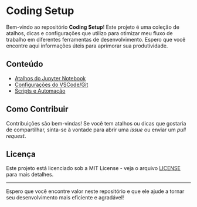 # Coding Setup

Bem-vindo ao repositório **Coding Setup**! Este projeto é uma coleção de atalhos, dicas e configurações que utilizo para otimizar meu fluxo de trabalho em diferentes ferramentas de desenvolvimento. Espero que você encontre aqui informações úteis para aprimorar sua produtividade.

## Conteúdo

- [Atalhos do Jupyter Notebook](jupyter_shortcuts.md)
- [Configurações do VSCode/Git](settings/bash.bashrc.md)
- [Scripts e Automação](scripts/)

## Como Contribuir

Contribuições são bem-vindas! Se você tem atalhos ou dicas que gostaria de compartilhar, sinta-se à vontade para abrir uma *issue* ou enviar um *pull request*.

## Licença

Este projeto está licenciado sob a MIT License - veja o arquivo [LICENSE](LICENSE) para mais detalhes.

---

Espero que você encontre valor neste repositório e que ele ajude a tornar seu desenvolvimento mais eficiente e agradável!
